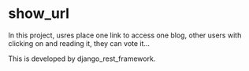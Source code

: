 # show_url

In this project, usres place one link to access one blog, other users with clicking on and reading it, they can vote it...

This is developed by django_rest_framework.
